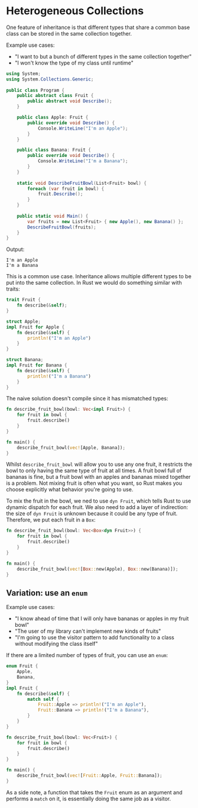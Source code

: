 # Heterogeneous Collections

One feature of inheritance is that different types that share a common base class can be stored in the same collection together.

Example use cases:

- "I want to but a bunch of different types in the same collection together"
- "I won't know the type of my class until runtime"

```C#
using System;
using System.Collections.Generic;
			
public class Program {
	public abstract class Fruit {
		public abstract void Describe();
	}

	public class Apple: Fruit {
		public override void Describe() {
			Console.WriteLine("I'm an Apple");
		}
	}

	public class Banana: Fruit {
		public override void Describe() {
			Console.WriteLine("I'm a Banana");
		}
	}
	
	static void DescribeFruitBowl(List<Fruit> bowl) {
		foreach (var fruit in bowl) {
			fruit.Describe();
		}
	}
		
	public static void Main() {
		var fruits = new List<Fruit> { new Apple(), new Banana() };
		DescribeFruitBowl(fruits);
	}
}
```

Output:

```
I'm an Apple
I'm a Banana
```

This is a common use case. Inheritance allows multiple different types to be put into the same collection. In Rust we would do something similar with traits:

```rust
trait Fruit {
    fn describe(&self);
}

struct Apple;
impl Fruit for Apple {
    fn describe(&self) {
        println!("I'm an Apple")
    }
}

struct Banana;
impl Fruit for Banana {
    fn describe(&self) {
        println!("I'm a Banana")
    }
}
```

The naive solution doesn't compile since it has mismatched types:

```rust
fn describe_fruit_bowl(bowl: Vec<impl Fruit>) {
    for fruit in bowl {
        fruit.describe()
    }
}

fn main() {
    describe_fruit_bowl(vec![Apple, Banana]);
}
```

Whilst `describe_fruit_bowl` will allow you to use any one fruit, it restricts the bowl to only having the same type of fruit at all times. A fruit bowl full of bananas is fine, but a fruit bowl with an apples and bananas mixed together is a problem. Not mixing fruit is often what you want, so Rust makes you choose explicitly what behavior you're going to use.

To mix the fruit in the bowl, we ned to use `dyn Fruit`, which tells Rust to use dynamic dispatch for each fruit. We also need to add a layer of indirection: the size of `dyn Fruit` is unknown because it could be any type of fruit. Therefore, we put each fruit in a `Box`:

```rust
fn describe_fruit_bowl(bowl: Vec<Box<dyn Fruit>>) {
    for fruit in bowl {
        fruit.describe()
    }
}

fn main() {
    describe_fruit_bowl(vec![Box::new(Apple), Box::new(Banana)]);
}
```

## Variation: use an `enum`

Example use cases:

- "I know ahead of time that I will only have bananas or apples in my fruit bowl"
- "The user of my library can't implement new kinds of fruits"
- "I'm going to use the visitor pattern to add functionality to a class without modifying the class itself"

If there are a limited number of types of fruit, you can use an `enum`:

```rust
enum Fruit {
    Apple,
    Banana,
}
impl Fruit {
    fn describe(&self) {
        match self {
            Fruit::Apple => println!("I'm an Apple"),
            Fruit::Banana => println!("I'm a Banana"),
        }
    }
}

fn describe_fruit_bowl(bowl: Vec<Fruit>) {
    for fruit in bowl {
        fruit.describe()
    }
}

fn main() {
    describe_fruit_bowl(vec![Fruit::Apple, Fruit::Banana]);
}
```

As a side note, a function that takes the `Fruit` enum as an argument and performs a `match` on it, is essentially doing the same job as a visitor.